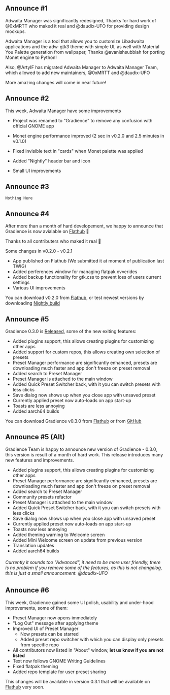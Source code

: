 ## Announce #1

Adwaita Manager was significantly redesigned, Thanks for hard work of @0xMRTT who maked it real and @daudix-UFO for providing design mockups.

Adwaita Manager is a tool that allows you to customize Libadwaita applications and the adw-gtk3 theme with simple UI, as well with Material You Palette generation from wallpaper, Thanks @avanishsubbiah for porting Monet engine to Python!

Also, @ArtyIF has migrated Adwaita Manager to Adwaita Manager Team, which allowed to add new maintainers, @0xMRTT and @daudix-UFO

More amazing changes will come in near future!

## Announce #2

This week, Adwaita Manager have some improvements

- Project was renamed to "Gradience" to remove any confusion with official GNOME app

- Monet engine performance improved (2 sec in v0.2.0 and 2.5 minutes in v0.1.0)

- Fixed invisible text in "cards" when Monet palette was applied

- Added "Nightly" header bar and icon

- Small UI improvements

## Announce #3

`Nothing Here`

## Announce #4

After more than a month of hard developement, we happy to announce that Gradience is now avialable on [Flathub](https://flathub.org/apps/details/com.github.GradienceTeam.Gradience) 🎉

Thanks to all contributers who maked it real 🚀

Some changes in v0.2.0 - v0.2.1

- App published on Flathub (We submitted it at moment of publication last TWIG)
- Added perferences window for managing flatpak ovverides
- Added backup functionality for gtk.css to prevent loss of users current settings
- Various UI improvements

You can download v0.2.0 from [Flathub](https://flathub.org/apps/details/com.github.GradienceTeam.Gradience), or test newest versions by downloading [Nightly build](https://github.com/GradienceTeam/Gradience/actions/workflows/flatpak.yml)

## Announce #5

Gradience 0.3.0 is [Released](https://github.com/GradienceTeam/Gradience/releases), some of the new exiting features:

- Added plugins support, this allows creating plugins for customizing other apps
- Added support for custom repos, this allows creating own selection of presets
- Preset Manager performance are significantly enhanced, presets are downloading much faster and app don't freeze on preset removal
- Added search to Preset Manager
- Preset Manager is attached to the main window
- Added Quick Preset Switcher back, with it you can switch presets with less clicks
- Save dialog now shows up when you close app with unsaved preset
- Currently applied preset now auto-loads on app start-up
- Toasts are less annoying
- Added aarch64 builds

You can download Gradience v0.3.0 from [Flathub](https://flathub.org/apps/details/com.github.GradienceTeam.Gradience) or from [GitHub](https://github.com/GradienceTeam/Gradience)

## Announce #5 (Alt)

Gradience Team is happy to announce new version of Gradience - 0.3.0, this version is result of a month of hard work. This release introduces many new features and improvements.

- Added plugins support, this allows creating plugins for customizing other apps
- Preset Manager performance are significantly enhanced, presets are downloading much faster and app don't freeze on preset removal
- Added search to Preset Manager
- Community presets refactor
- Preset Manager is attached to the main window
- Added Quick Preset Switcher back, with it you can switch presets with less clicks
- Save dialog now shows up when you close app with unsaved preset
- Currently applied preset now auto-loads on app start-up
- Toasts now less annoying
- Added theming warning to Welcome screen
- Added Mini Welcome screen on update from previous version
- Translation updates
- Added aarch64 builds

###### Currently it sounds too "Advanced", it need to be more user friendly, there is no problem if you remove some of the features, as this is not changelog, this is just a small announcement. @daudix-UFO

## Announce #6

This week, Gradience gained some UI polish, usability and under-hood improvements, some of them:

- Preset Manager now opens immediately
- "Log Out" message after applying theme
- Improved UI of Preset Manager
    - Now presets can be starred
    - Added preset repo switcher with which you can display only presets from specific repo
- All contributors now listed in "About" window, **let us know if you are not listed**
- Text now follows GNOME Writing Guidelines
- Fixed flatpak theming
- Added repo template for user preset sharing

This changes will be available in version 0.3.1 that will be available on [Flathub](https://beta.flathub.org/apps/details/com.github.GradienceTeam.Gradience) very soon.